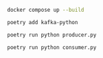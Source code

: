 
```bash
docker compose up --build
```

```bash
poetry add kafka-python
```

```bash
poetry run python producer.py
```

```bash
poetry run python consumer.py
```